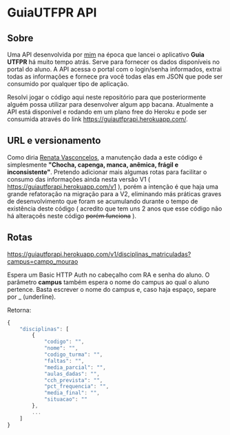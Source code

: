 # GuiaUTFPR API 

## Sobre


Uma API desenvolvida por [mim](http://www.victormatheus.com.br) na época que lancei o aplicativo **Guia UTFPR** há muito tempo atrás. Serve para fornecer os dados disponíveis no portal do aluno. A API acessa o portal com o login/senha informados, extrai todas as informações e fornece pra você todas elas em JSON que pode ser consumido por qualquer tipo de aplicação.

Resolvi jogar o código aqui neste repositório para que posteriormente alguém possa utilizar para desenvolver algum app bacana. Atualmente a API está disponível e rodando em um plano free do Heroku e pode ser consumida através do link https://guiautfprapi.herokuapp.com/.

## URL e versionamento

Como diria [Renata Vasconcelos](https://www.youtube.com/watch?v=B1tupT3LijM), a manutenção dada a este código é simplesmente **"Chocha, capenga, manca, anêmica, frágil e inconsistente"**.
Pretendo adicionar mais algumas rotas para facilitar o consumo das informações ainda nesta versão V1 ( https://guiautfprapi.herokuapp.com/v1 ), porém a intenção é que haja uma grande refatoração na migração para a V2, eliminando más práticas graves de desenvolvimento que foram se acumulando durante o tempo de existência deste código ( acredito que tem uns 2 anos que esse código não há alteraçoẽs neste código ~~porém funciona~~ ).


## Rotas

https://guiautfprapi.herokuapp.com/v1/disciplinas_matriculadas?campus=campo_mourao

Espera um Basic HTTP Auth no cabeçalho com RA e senha do aluno. O parâmetro **campus** também espera o nome do campus ao qual o aluno pertence. Basta escrever o nome do campus e, caso haja espaço, separe por _ (underline). 

Retorna:
```javascript
{
    "disciplinas": [
        {
            "codigo": "",
            "nome": "",
            "codigo_turma": "",
            "faltas": "",
            "media_parcial": "",
            "aulas_dadas": "",
            "cch_prevista": "",
            "pct_frequencia": "",
            "media_final": "",
            "situacao": ""
        },
        ...
    ]
}
```
